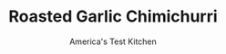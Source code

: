 ---
layout: ../../layouts/MarkdownPostLayout.astro
title: Roasted Garlic Chimichurri
author: America's Test Kitchen
pubDate: 2023-03-15
description: "If you like chimichurri, youre going to love it with roasted garlic."
image_url: https://res.cloudinary.com/hksqkdlah/image/upload/ar_1:1,c_fill,dpr_2.0,f_auto,fl_lossy.progressive.strip_profile,g_faces:auto,q_auto:low,w_344/SFS_RoastedGarlicChimichurri_2_bvaint
tags: ["Vegetables","Make Ahead","Quick","Sauces","Condiments"]
calories: 1708
protein: 3
carbohydrates: 18
fats: 
fiber: 1
ingredients: ["1/2 cup, chopped fresh parsley","1/2 cup, extra-virgin olive oil","1 head, recipe, squeezed to extrude garlic","1 , shallot, minced","2 tablespoons, red wine vinegar","1 teaspoon, dried oregano","3/4 teaspoon, pepper","1/2 teaspoon, red pepper flakes","1/2 teaspoon, table salt"]
serves: 6
time: "11 minutes"
instructions: ["Combine all ingredients in bowl. Serve. (Chimichurri can be refrigerated for up to 3 days.)"]
nutrition: ["271 mg Potassium","86 mg Phosphorus","105 mg Calcium","1 mg Iron","18 mg Magnesium","216 mg Sodium","22 g Fat","16 g Monounsaturated","2 g Polyunsaturated","23 mg Vitamin C","3 g Saturated","1 g Fiber","12 µg Folate (food)","1 g Sugars","98 µg Vitamin K","46 g Water","18 g Carbs","12 µg Folate equivalent (total)","3 g Protein","3 mg Vitamin E","22 µg Vitamin A","284 kcal Energy","1708 calories"]
notes: "This chimichurri goes great on steaks, grilled pork or chicken, fish, and roasted vegetables."
---